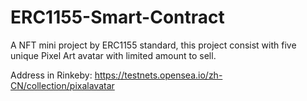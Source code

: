 # ERC1155-Smart-Contract

A NFT mini project by ERC1155 standard, this project consist with five unique Pixel Art avatar with limited amount to sell.

Address in Rinkeby: https://testnets.opensea.io/zh-CN/collection/pixalavatar
